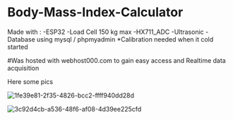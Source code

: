 # Body-Mass-Index-Calculator
Made with :
  -ESP32
  -Load Cell 150 kg max
  -HX711_ADC
  -Ultrasonic
  -Database using mysql / phpmyadmin
*Calibration needed when it cold started

#Was hosted with webhost000.com to gain easy access and Realtime data acquisition

Here some pics

![1fe39e81-2f35-4826-bcc2-ffff940dd28d](https://github.com/user-attachments/assets/4c9e3065-db71-4b18-8b47-7078b3d76b04)

![3c92d4cb-a536-48f6-af08-4d39ee225cfd](https://github.com/user-attachments/assets/7c18d8fe-6c3e-473b-bcf4-42abaf95012c)
